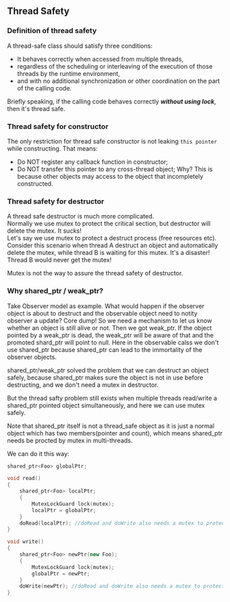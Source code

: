 ## Thread Safety

### Definition of thread safety
A thread-safe class should satisfy three conditions:
+ It behaves correctly when accessed from multiple threads,
+ regardless of the scheduling or interleaving of the execution of those threads by the runtime environment,
+ and with no additional synchronization or other coordination on the part of the calling code.

Briefly speaking, if the calling code behaves correctly ***without using lock***, then it's thread safe.

### Thread safety for constructor
The only restriction for thread safe constructor is not leaking ``this pointer`` while constructing.
That means:
+ Do NOT register any callback function in constructor;
+ Do NOT transfer this pointer to any cross-thread object;
Why? This is because other objects may access to the object that incompletely constructed.

### Thread safety for destructor
A thread safe destructor is much more complicated.  
Normally we use mutex to protect the critical section, but destructor will delete the mutex. It sucks!  
Let's say we use mutex to protect a destruct process (free resources etc).  
Consider this scenario when thread A destruct an object and automatically delete the mutex, while thread B is waiting for this mutex. It's a disaster! Thread B would never get the mutex!

Mutex is not the way to assure the thread safety of destructor.

### Why shared_ptr / weak_ptr?
Take Observer model as example. What would happen if the observer object is about to destruct and the observable object need to notity observer a update? Core dump!
So we need a mechanism to let us know whether an object is still alive or not.
Then we got weak_ptr. If the object pointed by a weak_ptr is dead, the weak_ptr will be aware of that and the promoted shard_ptr will point to null. Here in the observable calss we don't use shared_ptr because shared_ptr can lead to the immortality of the observer objects.

shared_ptr/weak_ptr solved the problem that we can destruct an object safely, because shared_ptr makes sure the object is not in use before destructing, and we don't need a mutex in destructor.

But the thread safty problem still exists when multiple threads read/write a shared_ptr pointed object simultaneously, and here we can use mutex safely.

Note that shared_ptr itself is not a thread_safe object as it is just a normal object which has two members(pointer and count), which means shared_ptr needs be procted by mutex in multi-threads.

We can do it this way:
```C++
shared_ptr<Foo> globalPtr;

void read()
{
    shared_ptr<Foo> localPtr;
    {
        MutexLockGuard lock(mutex);
        localPtr = globalPtr;
    }
    doRead(localPtr); //doRead and doWrite also needs a mutex to protect the data pointed by ptr
}

void write()
{
    shared_ptr<Foo> newPtr(new Foo);
    {
        MutexLockGuard lock(mutex);
        globalPtr = newPtr;
    }
    doWrite(newPtr); //doRead and doWrite also needs a mutex to protect the data pointed by ptr
}
```